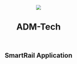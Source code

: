 <div align="center">
  <img src="https://www.adm-tech.de/images/logoadm.png">
</div>
<div align="center">
  <h1>ADM-Tech</h1></br>
  <h2>SmartRail Application</h2>
</div>

